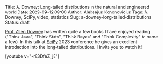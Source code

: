 Title: A. Downey: Long-tailed distributions in the natural and engineered world
Date: 2023-09-12 08:00
Author: Aleksejus Kononovicius
Tags: A. Downey, SciPy, video, statistics
Slug: a-downey-long-tailed-distributions
Status: draft

[Prof. Allen Downey](https://www.allendowney.com/) has written quite a few
books I have enjoyed reading ("Think Java", "Think Stats", "Think Bayes" and
"Think Complexity" to name a few). In this talk at
[SciPy](https://www.youtube.com/@SciPy-Conf) 2023 conference he gives an
excellent introduction into the long-tailed distributions. I invite you to
watch it!

[youtube v="-rE3DfeZ_jE"]

